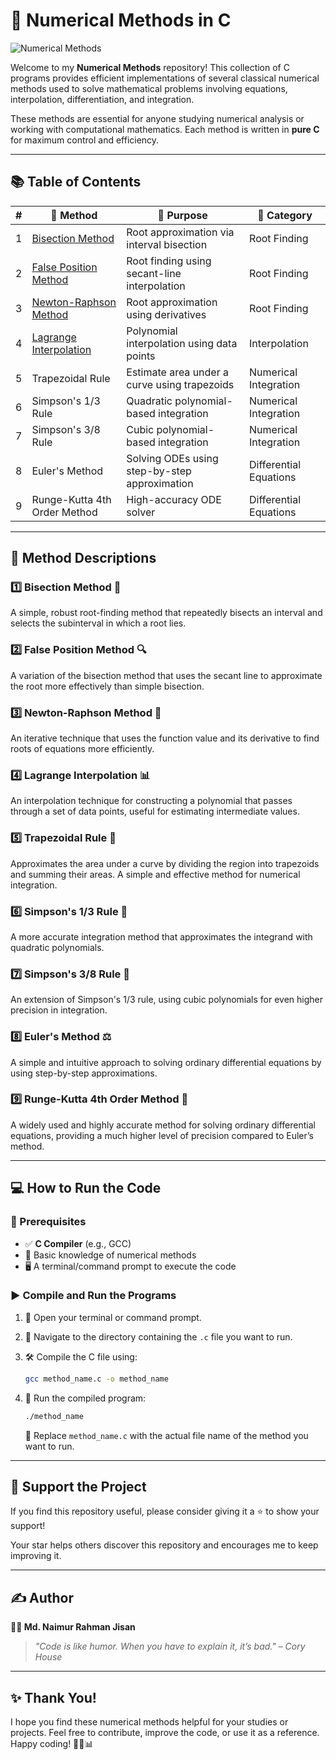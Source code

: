 # 🧮 Numerical Methods in C

![Numerical Methods](https://readme-typing-svg.demolab.com?font=Fira+Code&size=22&pause=1000&color=00F7FF&center=true&vCenter=true&multiline=true&width=700&height=70&lines=🔢+Implemented+Numerical+Methods+in+C!;🎯+By+Md.+Naimur+Rahman+Jisan!)

Welcome to my **Numerical Methods** repository! This collection of C programs provides efficient implementations of several classical numerical methods used to solve mathematical problems involving equations, interpolation, differentiation, and integration.

These methods are essential for anyone studying numerical analysis or working with computational mathematics. Each method is written in **pure C** for maximum control and efficiency.

---

## 📚 Table of Contents

| **#** | **🧠 Method**                             | **🎯 Purpose**                                                    | **🧮 Category**         |
|-------|----------------------------------------|----------------------------------------------------------------|----------------------|
| 1     | [Bisection Method](https://github.com/nr-jisan/Numerical-Methods-Coding/blob/ab39f71b214bc08cd95e47819dbbc4a9855ae758/Bisection.c)       | Root approximation via interval bisection                     | Root Finding         |
| 2     | [False Position Method](https://github.com/nr-jisan/Numerical-Methods-Coding/blob/ab39f71b214bc08cd95e47819dbbc4a9855ae758/falsePosition.c) | Root finding using secant-line interpolation                  | Root Finding         |
| 3     | [Newton-Raphson Method](https://github.com/nr-jisan/Numerical-Methods-Coding/blob/ab39f71b214bc08cd95e47819dbbc4a9855ae758/newtonRaphson.c) | Root approximation using derivatives                         | Root Finding         |
| 4     | [Lagrange Interpolation](https://github.com/nr-jisan/Numerical-Methods-Coding/blob/6073e0582ce7706606d4854ff21ca7a5d85f26ce/Lagrange.c) | Polynomial interpolation using data points                    | Interpolation        |
| 5     | Trapezoidal Rule     | Estimate area under a curve using trapezoids                  | Numerical Integration|
| 6     | Simpson's 1/3 Rule  | Quadratic polynomial-based integration                        | Numerical Integration|
| 7     | Simpson's 3/8 Rule   | Cubic polynomial-based integration                            | Numerical Integration|
| 8     | Euler's Method       | Solving ODEs using step-by-step approximation                 | Differential Equations|
| 9     | Runge-Kutta 4th Order Method | High-accuracy ODE solver                           | Differential Equations|

---

## 📌 Method Descriptions

### 1️⃣ Bisection Method 🎯
A simple, robust root-finding method that repeatedly bisects an interval and selects the subinterval in which a root lies.

### 2️⃣ False Position Method 🔍
A variation of the bisection method that uses the secant line to approximate the root more effectively than simple bisection.

### 3️⃣ Newton-Raphson Method 🚀
An iterative technique that uses the function value and its derivative to find roots of equations more efficiently.

### 4️⃣ Lagrange Interpolation 📊
An interpolation technique for constructing a polynomial that passes through a set of data points, useful for estimating intermediate values.

### 5️⃣ Trapezoidal Rule 📐
Approximates the area under a curve by dividing the region into trapezoids and summing their areas. A simple and effective method for numerical integration.

### 6️⃣ Simpson's 1/3 Rule 🧠
A more accurate integration method that approximates the integrand with quadratic polynomials.

### 7️⃣ Simpson's 3/8 Rule 🔢
An extension of Simpson's 1/3 rule, using cubic polynomials for even higher precision in integration.

### 8️⃣ Euler's Method ⚖️
A simple and intuitive approach to solving ordinary differential equations by using step-by-step approximations.

### 9️⃣ Runge-Kutta 4th Order Method 👀
A widely used and highly accurate method for solving ordinary differential equations, providing a much higher level of precision compared to Euler’s method.

---

## 💻 How to Run the Code

### 🔧 Prerequisites

- ✅ **C Compiler** (e.g., GCC)
- 📘 Basic knowledge of numerical methods
- 🖥️ A terminal/command prompt to execute the code

### ▶️ Compile and Run the Programs

1. 📂 Open your terminal or command prompt.
2. 📂 Navigate to the directory containing the `.c` file you want to run.
3. 🛠️ Compile the C file using:

    ```bash
    gcc method_name.c -o method_name
    ```

4. 🏃 Run the compiled program:

    ```bash
    ./method_name
    ```

    🔁 Replace `method_name.c` with the actual file name of the method you want to run.

---


## 🌟 Support the Project

If you find this repository useful, please consider giving it a ⭐ to show your support!

Your star helps others discover this repository and encourages me to keep improving it.

---

## ✍️ Author

**👨‍💻 Md. Naimur Rahman Jisan**  

> _"Code is like humor. When you have to explain it, it’s bad." – Cory House_

---



## ✨ Thank You!

I hope you find these numerical methods helpful for your studies or projects. Feel free to contribute, improve the code, or use it as a reference. Happy coding! 🚀💡📊

